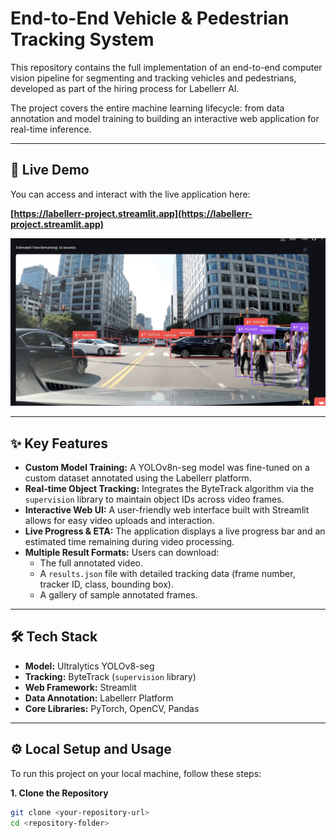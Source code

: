 # End-to-End Vehicle & Pedestrian Tracking System

This repository contains the full implementation of an end-to-end computer vision pipeline for segmenting and tracking vehicles and pedestrians, developed as part of the hiring process for Labellerr AI.

The project covers the entire machine learning lifecycle: from data annotation and model training to building an interactive web application for real-time inference.

---

## 🚀 Live Demo

You can access and interact with the live application here:

**[https://labellerr-project.streamlit.app](https://labellerr-project.streamlit.app)**

![App Screenshot](screenshot.png)

---

## ✨ Key Features

- **Custom Model Training:** A YOLOv8n-seg model was fine-tuned on a custom dataset annotated using the Labellerr platform.
- **Real-time Object Tracking:** Integrates the ByteTrack algorithm via the `supervision` library to maintain object IDs across video frames.
- **Interactive Web UI:** A user-friendly web interface built with Streamlit allows for easy video uploads and interaction.
- **Live Progress & ETA:** The application displays a live progress bar and an estimated time remaining during video processing.
- **Multiple Result Formats:** Users can download:
  - The full annotated video.
  - A `results.json` file with detailed tracking data (frame number, tracker ID, class, bounding box).
  - A gallery of sample annotated frames.

---

## 🛠️ Tech Stack

- **Model:** Ultralytics YOLOv8-seg
- **Tracking:** ByteTrack (`supervision` library)
- **Web Framework:** Streamlit
- **Data Annotation:** Labellerr Platform
- **Core Libraries:** PyTorch, OpenCV, Pandas

---

## ⚙️ Local Setup and Usage

To run this project on your local machine, follow these steps:

**1. Clone the Repository**
```bash
git clone <your-repository-url>
cd <repository-folder>

